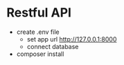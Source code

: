 # Restful API

* create .env file
    - set app url http://127.0.0.1:8000
    - connect database
* composer install
